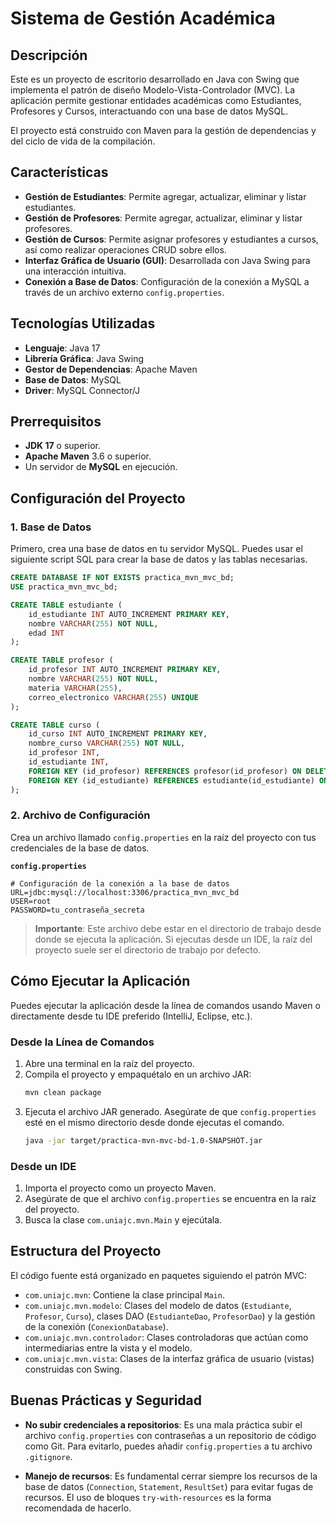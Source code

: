 # Sistema de Gestión Académica

## Descripción

Este es un proyecto de escritorio desarrollado en Java con Swing que implementa el patrón de diseño Modelo-Vista-Controlador (MVC). La aplicación permite gestionar entidades académicas como Estudiantes, Profesores y Cursos, interactuando con una base de datos MySQL.

El proyecto está construido con Maven para la gestión de dependencias y del ciclo de vida de la compilación.

## Características

- **Gestión de Estudiantes**: Permite agregar, actualizar, eliminar y listar estudiantes.
- **Gestión de Profesores**: Permite agregar, actualizar, eliminar y listar profesores.
- **Gestión de Cursos**: Permite asignar profesores y estudiantes a cursos, así como realizar operaciones CRUD sobre ellos.
- **Interfaz Gráfica de Usuario (GUI)**: Desarrollada con Java Swing para una interacción intuitiva.
- **Conexión a Base de Datos**: Configuración de la conexión a MySQL a través de un archivo externo `config.properties`.

## Tecnologías Utilizadas

- **Lenguaje**: Java 17
- **Librería Gráfica**: Java Swing
- **Gestor de Dependencias**: Apache Maven
- **Base de Datos**: MySQL
- **Driver**: MySQL Connector/J

## Prerrequisitos

- **JDK 17** o superior.
- **Apache Maven** 3.6 o superior.
- Un servidor de **MySQL** en ejecución.

## Configuración del Proyecto

### 1. Base de Datos

Primero, crea una base de datos en tu servidor MySQL. Puedes usar el siguiente script SQL para crear la base de datos y las tablas necesarias.

```sql
CREATE DATABASE IF NOT EXISTS practica_mvn_mvc_bd;
USE practica_mvn_mvc_bd;

CREATE TABLE estudiante (
    id_estudiante INT AUTO_INCREMENT PRIMARY KEY,
    nombre VARCHAR(255) NOT NULL,
    edad INT
);

CREATE TABLE profesor (
    id_profesor INT AUTO_INCREMENT PRIMARY KEY,
    nombre VARCHAR(255) NOT NULL,
    materia VARCHAR(255),
    correo_electronico VARCHAR(255) UNIQUE
);

CREATE TABLE curso (
    id_curso INT AUTO_INCREMENT PRIMARY KEY,
    nombre_curso VARCHAR(255) NOT NULL,
    id_profesor INT,
    id_estudiante INT,
    FOREIGN KEY (id_profesor) REFERENCES profesor(id_profesor) ON DELETE SET NULL,
    FOREIGN KEY (id_estudiante) REFERENCES estudiante(id_estudiante) ON DELETE CASCADE
);
```

### 2. Archivo de Configuración

Crea un archivo llamado `config.properties` en la raíz del proyecto con tus credenciales de la base de datos.

**`config.properties`**
```properties
# Configuración de la conexión a la base de datos
URL=jdbc:mysql://localhost:3306/practica_mvn_mvc_bd
USER=root
PASSWORD=tu_contraseña_secreta
```

> **Importante**: Este archivo debe estar en el directorio de trabajo desde donde se ejecuta la aplicación. Si ejecutas desde un IDE, la raíz del proyecto suele ser el directorio de trabajo por defecto.

## Cómo Ejecutar la Aplicación

Puedes ejecutar la aplicación desde la línea de comandos usando Maven o directamente desde tu IDE preferido (IntelliJ, Eclipse, etc.).

### Desde la Línea de Comandos

1.  Abre una terminal en la raíz del proyecto.
2.  Compila el proyecto y empaquétalo en un archivo JAR:
    ```bash
    mvn clean package
    ```
3.  Ejecuta el archivo JAR generado. Asegúrate de que `config.properties` esté en el mismo directorio desde donde ejecutas el comando.
    ```bash
    java -jar target/practica-mvn-mvc-bd-1.0-SNAPSHOT.jar
    ```

### Desde un IDE

1.  Importa el proyecto como un proyecto Maven.
2.  Asegúrate de que el archivo `config.properties` se encuentra en la raíz del proyecto.
3.  Busca la clase `com.uniajc.mvn.Main` y ejecútala.

## Estructura del Proyecto

El código fuente está organizado en paquetes siguiendo el patrón MVC:

- `com.uniajc.mvn`: Contiene la clase principal `Main`.
- `com.uniajc.mvn.modelo`: Clases del modelo de datos (`Estudiante`, `Profesor`, `Curso`), clases DAO (`EstudianteDao`, `ProfesorDao`) y la gestión de la conexión (`ConexionDatabase`).
- `com.uniajc.mvn.controlador`: Clases controladoras que actúan como intermediarias entre la vista y el modelo.
- `com.uniajc.mvn.vista`: Clases de la interfaz gráfica de usuario (vistas) construidas con Swing.

## Buenas Prácticas y Seguridad

- **No subir credenciales a repositorios**: Es una mala práctica subir el archivo `config.properties` con contraseñas a un repositorio de código como Git. Para evitarlo, puedes añadir `config.properties` a tu archivo `.gitignore`.

- **Manejo de recursos**: Es fundamental cerrar siempre los recursos de la base de datos (`Connection`, `Statement`, `ResultSet`) para evitar fugas de recursos. El uso de bloques `try-with-resources` es la forma recomendada de hacerlo.